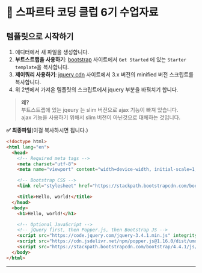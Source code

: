 # 🐻 스파르타 코딩 클럽 6기 수업자료

## 템플릿으로 시작하기

1. 에디터에서 새 파일을 생성합니다.
2. **부트스트랩을 사용하기**: [bootstrap](https://getbootstrap.com/) 사이트에서 `Get Started` 에 있는 `Starter template`을 복사합니다.
3. **제이쿼리 사용하기**: [jquery cdn](https://code.jquery.com/) 사이트에서 3.x 버전의 minified 버전 스크립트를 복사합니다.
4. 위 2번에서 가져온 템플릿의 스크립트에서 jquery 부분을 바꿔치기 합니다.

> **왜?**  
> 부트스트랩에 있는 jqeury 는 slim 버전으로 ajax 기능이 빠져 있습니다.  
> ajax 기능을 사용하기 위해서 slim 버전이 아닌것으로 대체하는 것입니다.

**✅ 최종파일**(이걸 복사하시면 됩니다.)  
```html
<!doctype html>
<html lang="en">
  <head>
    <!-- Required meta tags -->
    <meta charset="utf-8">
    <meta name="viewport" content="width=device-width, initial-scale=1, shrink-to-fit=no">

    <!-- Bootstrap CSS -->
    <link rel="stylesheet" href="https://stackpath.bootstrapcdn.com/bootstrap/4.4.1/css/bootstrap.min.css" integrity="sha384-Vkoo8x4CGsO3+Hhxv8T/Q5PaXtkKtu6ug5TOeNV6gBiFeWPGFN9MuhOf23Q9Ifjh" crossorigin="anonymous">

    <title>Hello, world!</title>
  </head>
  <body>
    <h1>Hello, world!</h1>

    <!-- Optional JavaScript -->
    <!-- jQuery first, then Popper.js, then Bootstrap JS -->
    <script src="https://code.jquery.com/jquery-3.4.1.min.js" integrity="sha256-CSXorXvZcTkaix6Yvo6HppcZGetbYMGWSFlBw8HfCJo=" crossorigin="anonymous"></script>
    <script src="https://cdn.jsdelivr.net/npm/popper.js@1.16.0/dist/umd/popper.min.js" integrity="sha384-Q6E9RHvbIyZFJoft+2mJbHaEWldlvI9IOYy5n3zV9zzTtmI3UksdQRVvoxMfooAo" crossorigin="anonymous"></script>
    <script src="https://stackpath.bootstrapcdn.com/bootstrap/4.4.1/js/bootstrap.min.js" integrity="sha384-wfSDF2E50Y2D1uUdj0O3uMBJnjuUD4Ih7YwaYd1iqfktj0Uod8GCExl3Og8ifwB6" crossorigin="anonymous"></script>
  </body>
</html>
```

---

